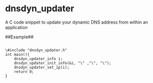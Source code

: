 dnsdyn_updater
==============

A C code snippet to update your dynamic DNS address from within an application


##Example##

<pre><code>
\#include "dnsdyn_updater.h"
int main(){
	dnsdyn_updater_info i;
	dnsdyn_updater_init_info(&i, "\<Hostname to update>" ,"\<base64 of email:password>", "\<New ip addresse>");
	dnsdyn_updater_set_ip(i);
	return 0;
}
</pre></code>
